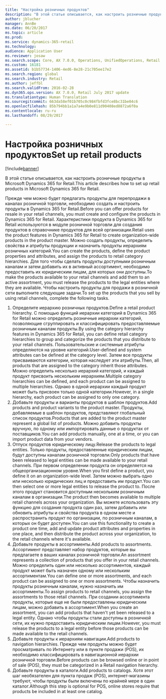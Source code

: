 ```yaml
---
title: "Настройка розничных продуктов"
description: "В этой статье описывается, как настроить розничные продукты в Microsoft Dynamics 365 for Retail."
author: jblucher
manager: AnnBe
ms.date: 06/20/2017
ms.topic: article
ms.prod: 
ms.service: dynamics-365-retail
ms.technology: 
audience: Application User
ms.reviewer: josaw
ms.search.scope: Core, AX 7.0.0, Operations, UnifiedOperations, Retail
ms.custom: 16181
ms.assetid: b1b57734-1406-4ed6-8e28-21c705ee17e2
ms.search.region: global
ms.search.industry: Retail
ms.author: jeffbl
ms.search.validFrom: 2016-02-28
ms.dyn365.ops.version: AX 7.0.0, Retail July 2017 update
ms.translationtype: Human Translation
ms.sourcegitcommit: 663da58ef01b705c0c984fbfd3fce8bc31be04c6
ms.openlocfilehash: 85b794bb1a1a7a4e9b0e811d90408ed8872a6f0a
ms.contentlocale: ru-ru
ms.lasthandoff: 08/29/2017

---
```


# <a name="set-up-retail-products"></a><span data-ttu-id="13397-103">Настройка розничных продуктов</span><span class="sxs-lookup"><span data-stu-id="13397-103">Set up retail products</span></span>

[!include[banner](includes/banner.md)]


<span data-ttu-id="13397-104">В этой статье описывается, как настроить розничные продукты в Microsoft Dynamics 365 for Retail.</span><span class="sxs-lookup"><span data-stu-id="13397-104">This article describes how to set up retail products in Microsoft Dynamics 365 for Retail.</span></span>

<span data-ttu-id="13397-105">Прежде чем можно будет предлагать продукты для перепродажи в каналах розничной торговли, необходимо создать и настроить продукты в Dynamics 365 for Retail.</span><span class="sxs-lookup"><span data-stu-id="13397-105">Before you can offer products for resale in your retail channels, you must create and configure the products in Dynamics 365 for Retail.</span></span> <span data-ttu-id="13397-106">Характеристики продукта в Dynamics 365 for Retail используются в модуле розничной торговли для создания продуктов в справочнике продуктов для всей организации.</span><span class="sxs-lookup"><span data-stu-id="13397-106">Retail uses the product features in Dynamics 365 for Retail to create organization-wide products in the product master.</span></span> <span data-ttu-id="13397-107">Можно создать продукты, определить свойства и атрибуты продукции и назначить продукты иерархиям розничных категорий.</span><span class="sxs-lookup"><span data-stu-id="13397-107">You can create the products, define the product properties and attributes, and assign the products to retail category hierarchies.</span></span> <span data-ttu-id="13397-108">Для того чтобы сделать продукты доступными розничным каналам и затем добавить их в активный ассортимент, необходимо предоставить их юридическим лицам, для которых они доступны.</span><span class="sxs-lookup"><span data-stu-id="13397-108">To make the products available to your retail channels and add them to an active assortment, you must release the products to the legal entities where they are available.</span></span> <span data-ttu-id="13397-109">Чтобы настроить продукты для продажи в розничной сети выполните следующие задачи.</span><span class="sxs-lookup"><span data-stu-id="13397-109">To set up the products that you sell by using retail channels, complete the following tasks.</span></span>

1.  <span data-ttu-id="13397-110">Определите иерархию розничных продуктов.</span><span class="sxs-lookup"><span data-stu-id="13397-110">Define a retail product hierarchy.</span></span> <span data-ttu-id="13397-111">С помощью функций иерархии категорий в Dynamics 365 for Retail можно определить розничные иерархии категорий, позволяющие сгруппировать и классифицировать предоставляемые розничным каналам продукты.</span><span class="sxs-lookup"><span data-stu-id="13397-111">By using the category hierarchy features in Dynamics 365 for Retail, you can define retail category hierarchies to group and categorize the products that you distribute to your retail channels.</span></span> <span data-ttu-id="13397-112">Пользовательские и системные атрибуты определяются на уровне категорий.</span><span class="sxs-lookup"><span data-stu-id="13397-112">User-defined and system attributes can be defined at the category level.</span></span> <span data-ttu-id="13397-113">Затем все продукты присваиваются категории, которая наследует эти атрибуты.</span><span class="sxs-lookup"><span data-stu-id="13397-113">Then, all products that are assigned to the category inherit those attributes.</span></span> <span data-ttu-id="13397-114">Можно определить несколько иерархий категорий, и каждый продукт присвоить нескольким иерархиям.</span><span class="sxs-lookup"><span data-stu-id="13397-114">Multiple category hierarchies can be defined, and each product can be assigned to multiple hierarchies.</span></span> <span data-ttu-id="13397-115">Однако в одной иерархии каждый продукт может быть присвоен только одной категории.</span><span class="sxs-lookup"><span data-stu-id="13397-115">However, in a single hierarchy, each product can be assigned to only one category.</span></span>
2.  <span data-ttu-id="13397-116">Добавьте продукты и варианты продуктов в шаблон продуктов.</span><span class="sxs-lookup"><span data-stu-id="13397-116">Add products and product variants to the product master.</span></span> <span data-ttu-id="13397-117">Продукты, добавляемые в шаблон продуктов, представляют глобальный список продуктов.</span><span class="sxs-lookup"><span data-stu-id="13397-117">Products that are added to the product master represent a global list of products.</span></span> <span data-ttu-id="13397-118">Можно добавить продукты вручную, по одному или импортировать данные о продуктах от поставщиков.</span><span class="sxs-lookup"><span data-stu-id="13397-118">You can add products manually, one at a time, or you can import product data from your vendors.</span></span>
3.  <span data-ttu-id="13397-119">Отпуск продуктов юридическому лицу.</span><span class="sxs-lookup"><span data-stu-id="13397-119">Release the products to legal entities.</span></span> <span data-ttu-id="13397-120">Только продукты, предоставленные юридическим лицам, будут доступны каналам розничной торговли.</span><span class="sxs-lookup"><span data-stu-id="13397-120">Only products that have been released to legal entities can be made available to your retail channels.</span></span> <span data-ttu-id="13397-121">При первом определении продукта он определяется на общеорганизационном уровне.</span><span class="sxs-lookup"><span data-stu-id="13397-121">When you first define a product, you define it on an organization-wide level.</span></span> <span data-ttu-id="13397-122">Затем можно выбрать одно или несколько юридических лиц и предоставить им продукт.</span><span class="sxs-lookup"><span data-stu-id="13397-122">You can then select one or more legal entities to release the product to.</span></span> <span data-ttu-id="13397-123">После этого продукт становится доступным нескольким розничным каналам в организации.</span><span class="sxs-lookup"><span data-stu-id="13397-123">The product then becomes available to multiple retail channels across your organization.</span></span> <span data-ttu-id="13397-124">Вы можете использовать эту функцию для создания продукта один раз, затем добавить или обновить атрибуты и свойства продукта в одном месте и распространить продукт по организации, по розничным каналам, в которых он будет доступен.</span><span class="sxs-lookup"><span data-stu-id="13397-124">You can use this functionality to create a product one time, add and update product attributes and properties in one place, and then distribute the product across your organization, to the retail channels where it's available.</span></span>
4.  <span data-ttu-id="13397-125">Добавьте продукты в ассортименты.</span><span class="sxs-lookup"><span data-stu-id="13397-125">Add products to assortments.</span></span> <span data-ttu-id="13397-126">Ассортимент представляет набор продуктов, которые вы предлагаете в ваших каналах розничной торговли.</span><span class="sxs-lookup"><span data-stu-id="13397-126">An assortment represents a collection of products that you offer in your retail channels.</span></span> <span data-ttu-id="13397-127">Можно определить один или несколько ассортиментов, каждый продукт может быть назначен одному или нескольким ассортиментам.</span><span class="sxs-lookup"><span data-stu-id="13397-127">You can define one or more assortments, and each product can be assigned to one or more assortments.</span></span> <span data-ttu-id="13397-128">Чтобы назначить продукты розничным каналам, нужно назначить им ассортименты.</span><span class="sxs-lookup"><span data-stu-id="13397-128">To assign products to retail channels, you assign the assortments to those retail channels.</span></span> <span data-ttu-id="13397-129">При создании ассортимента продукты, которые еще не были предоставлены юридическим лицам, можно добавить в ассортимент.</span><span class="sxs-lookup"><span data-stu-id="13397-129">When you create an assortment, you can add products that haven't yet been released to a legal entity.</span></span> <span data-ttu-id="13397-130">Однако чтобы продукты стали доступны в розничной сети, их нужно предоставить юридическим лицам.</span><span class="sxs-lookup"><span data-stu-id="13397-130">However, you must release the products to a legal entity before those products can be made available to the retail channels.</span></span>
5.  <span data-ttu-id="13397-131">Добавьте продукты к иерархиям навигации.</span><span class="sxs-lookup"><span data-stu-id="13397-131">Add products to navigation hierarchies.</span></span> <span data-ttu-id="13397-132">Прежде чем продукты можно будет просматривать по Интернету или в пункте продажи (POS), их необходимо классифицировать в навигационной иерархии розничной торговли.</span><span class="sxs-lookup"><span data-stu-id="13397-132">Before products can be browsed online or in point of sale (POS), they must be categorized in a Retail navigation hierarchy.</span></span>
6.  <span data-ttu-id="13397-133">Добавьте продукты в каталоги.</span><span class="sxs-lookup"><span data-stu-id="13397-133">Add products to catalogs.</span></span> <span data-ttu-id="13397-134">Хотя этот шаг необязателен для пункта продаж (POS), интернет-магазины требуют, чтобы продукты были включены по крайней мере в один каталог.</span><span class="sxs-lookup"><span data-stu-id="13397-134">Although this step is optional for POS, online stores require that products be included in at least one catalog.</span></span>





